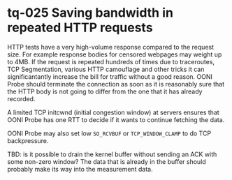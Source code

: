 # tq-025 Saving bandwidth in repeated HTTP requests

HTTP tests have a very high-volume response compared to the request size. For example
response bodies for censored webpages may weight up to 4MB. If the request is repeated hundreds of times
due to traceroutes, TCP Segmentation, various HTTP camouflage and other tricks
it can significantantly increase the bill for traffic without a good reason. OONI Probe
should terminate the connection as soon as it is reasonably sure that the HTTP
body is not going to differ from the one that it has already recorded.

A limited TCP initcwnd (initial congestion window) at servers ensures that OONI
Probe has one RTT to decide if it wants to continue fetching the data.

OONI Probe may also set low `SO_RCVBUF` or `TCP_WINDOW_CLAMP` to do TCP backpressure.

TBD: is it possible to drain the kernel buffer without sending an ACK with some
non-zero window? The data that is already in the buffer should probably make its
way into the measurement data.
